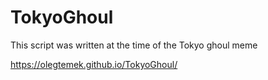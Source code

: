 # TokyoGhoul
This script was written at the time of the Tokyo ghoul meme

https://olegtemek.github.io/TokyoGhoul/
